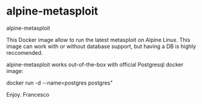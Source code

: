 # alpine-metasploit
alpine-metasploit

This Docker image allow to run the latest metasploit on Alpine Linux.
This image can work with or without database support, but having a DB is highly reccomended.

alpine-metasploit works out-of-the-box with official Postgresql docker image:

docker run -d --name=postgres postgres"

Enjoy.
Francesco

